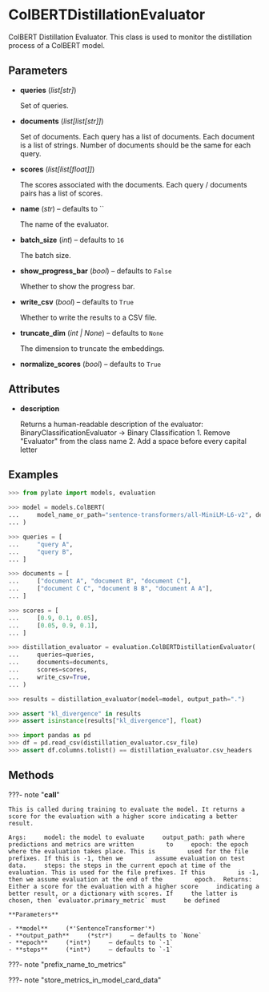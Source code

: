# ColBERTDistillationEvaluator

ColBERT Distillation Evaluator. This class is used to monitor the distillation process of a ColBERT model.



## Parameters

- **queries** (*list[str]*)

    Set of queries.

- **documents** (*list[list[str]]*)

    Set of documents. Each query has a list of documents. Each document is a list of strings. Number of documents should be the same for each query.

- **scores** (*list[list[float]]*)

    The scores associated with the documents. Each query / documents pairs has a list of scores.

- **name** (*str*) – defaults to ``

    The name of the evaluator.

- **batch_size** (*int*) – defaults to `16`

    The batch size.

- **show_progress_bar** (*bool*) – defaults to `False`

    Whether to show the progress bar.

- **write_csv** (*bool*) – defaults to `True`

    Whether to write the results to a CSV file.

- **truncate_dim** (*int | None*) – defaults to `None`

    The dimension to truncate the embeddings.

- **normalize_scores** (*bool*) – defaults to `True`


## Attributes

- **description**

    Returns a human-readable description of the evaluator: BinaryClassificationEvaluator -> Binary Classification  1. Remove "Evaluator" from the class name 2. Add a space before every capital letter


## Examples

```python
>>> from pylate import models, evaluation

>>> model = models.ColBERT(
...     model_name_or_path="sentence-transformers/all-MiniLM-L6-v2", device="cpu"
... )

>>> queries = [
...     "query A",
...     "query B",
... ]

>>> documents = [
...     ["document A", "document B", "document C"],
...     ["document C C", "document B B", "document A A"],
... ]

>>> scores = [
...     [0.9, 0.1, 0.05],
...     [0.05, 0.9, 0.1],
... ]

>>> distillation_evaluator = evaluation.ColBERTDistillationEvaluator(
...     queries=queries,
...     documents=documents,
...     scores=scores,
...     write_csv=True,
... )

>>> results = distillation_evaluator(model=model, output_path=".")

>>> assert "kl_divergence" in results
>>> assert isinstance(results["kl_divergence"], float)

>>> import pandas as pd
>>> df = pd.read_csv(distillation_evaluator.csv_file)
>>> assert df.columns.tolist() == distillation_evaluator.csv_headers
```

## Methods

???- note "__call__"

    This is called during training to evaluate the model. It returns a score for the evaluation with a higher score indicating a better result.

    Args:     model: the model to evaluate     output_path: path where predictions and metrics are written         to     epoch: the epoch where the evaluation takes place. This is         used for the file prefixes. If this is -1, then we         assume evaluation on test data.     steps: the steps in the current epoch at time of the         evaluation. This is used for the file prefixes. If this         is -1, then we assume evaluation at the end of the         epoch.  Returns:     Either a score for the evaluation with a higher score     indicating a better result, or a dictionary with scores. If     the latter is chosen, then `evaluator.primary_metric` must     be defined

    **Parameters**

    - **model**     (*'SentenceTransformer'*)
    - **output_path**     (*str*)     – defaults to `None`
    - **epoch**     (*int*)     – defaults to `-1`
    - **steps**     (*int*)     – defaults to `-1`

???- note "prefix_name_to_metrics"

???- note "store_metrics_in_model_card_data"
